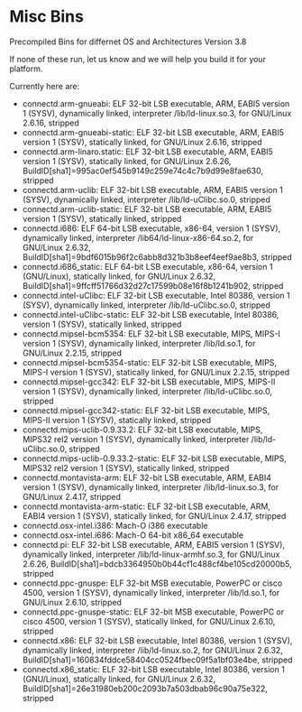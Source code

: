 # Misc Bins
Precompiled Bins for differnet OS and Architectures  Version 3.8

If none of these run, let us know and we will help you build it for your platform.

Currently here are:

 - connectd.arm-gnueabi:                ELF 32-bit LSB executable, ARM, EABI5 version 1 (SYSV), dynamically linked, interpreter /lib/ld-linux.so.3, for GNU/Linux 2.6.16, stripped 
 - connectd.arm-gnueabi-static:         ELF 32-bit LSB executable, ARM, EABI5 version 1 (SYSV), statically linked, for GNU/Linux 2.6.16, stripped
 - connectd.arm-linaro.static:          ELF 32-bit LSB executable, ARM, EABI5 version 1 (SYSV), statically linked, for GNU/Linux 2.6.26, BuildID[sha1]=995ac0ef545b9149c259e74c4c7b9d99e8fae630, stripped
 - connectd.arm-uclib:                  ELF 32-bit LSB executable, ARM, EABI5 version 1 (SYSV), dynamically linked, interpreter /lib/ld-uClibc.so.0, stripped
 - connectd.arm-uclib-static:           ELF 32-bit LSB executable, ARM, EABI5 version 1 (SYSV), statically linked, stripped
 - connectd.i686:                       ELF 64-bit LSB executable, x86-64, version 1 (SYSV), dynamically linked, interpreter /lib64/ld-linux-x86-64.so.2, for GNU/Linux 2.6.32, BuildID[sha1]=9bdf6015b96f2c6abb8d321b3b8eef4eef9ae8b3, stripped
 - connectd.i686_static:                ELF 64-bit LSB executable, x86-64, version 1 (GNU/Linux), statically linked, for GNU/Linux 2.6.32, BuildID[sha1]=9ffcff51766d32d27c17599b08e16f8b1241b902, stripped
 - connectd.intel-uClibc:               ELF 32-bit LSB executable, Intel 80386, version 1 (SYSV), dynamically linked, interpreter /lib/ld-uClibc.so.0, stripped
 - connectd.intel-uClibc-static:        ELF 32-bit LSB executable, Intel 80386, version 1 (SYSV), statically linked, stripped
 - connectd.mipsel-bcm5354:             ELF 32-bit LSB executable, MIPS, MIPS-I version 1 (SYSV), dynamically linked, interpreter /lib/ld.so.1, for GNU/Linux 2.2.15, stripped
 - connectd.mipsel-bcm5354-static:      ELF 32-bit LSB executable, MIPS, MIPS-I version 1 (SYSV), statically linked, for GNU/Linux 2.2.15, stripped
 - connectd.mipsel-gcc342:              ELF 32-bit LSB executable, MIPS, MIPS-II version 1 (SYSV), dynamically linked, interpreter /lib/ld-uClibc.so.0, stripped
 - connectd.mipsel-gcc342-static:       ELF 32-bit LSB executable, MIPS, MIPS-II version 1 (SYSV), statically linked, stripped
 - connectd.mips-uclib-0.9.33.2:        ELF 32-bit LSB executable, MIPS, MIPS32 rel2 version 1 (SYSV), dynamically linked, interpreter /lib/ld-uClibc.so.0, stripped
 - connectd.mips-uclib-0.9.33.2-static: ELF 32-bit LSB executable, MIPS, MIPS32 rel2 version 1 (SYSV), statically linked, stripped
 - connectd.montavista-arm:             ELF 32-bit LSB executable, ARM, EABI4 version 1 (SYSV), dynamically linked, interpreter /lib/ld-linux.so.3, for GNU/Linux 2.4.17, stripped
 - connectd.montavista-arm-static:      ELF 32-bit LSB executable, ARM, EABI4 version 1 (SYSV), statically linked, for GNU/Linux 2.4.17, stripped
 - connectd.osx-intel.i386:             Mach-O i386 executable
 - connectd.osx-intel.i686:             Mach-O 64-bit x86_64 executable
 - connectd.pi:                         ELF 32-bit LSB executable, ARM, EABI5 version 1 (SYSV), dynamically linked, interpreter /lib/ld-linux-armhf.so.3, for GNU/Linux 2.6.26, BuildID[sha1]=bdcb3364950b0b44cf1c488cf4be105cd20000b5, stripped
 - connectd.ppc-gnuspe:                 ELF 32-bit MSB executable, PowerPC or cisco 4500, version 1 (SYSV), dynamically linked, interpreter /lib/ld.so.1, for GNU/Linux 2.6.10, stripped
 - connectd.ppc-gnuspe-static:          ELF 32-bit MSB executable, PowerPC or cisco 4500, version 1 (SYSV), statically linked, for GNU/Linux 2.6.10, stripped
 - connectd.x86:                        ELF 32-bit LSB executable, Intel 80386, version 1 (SYSV), dynamically linked, interpreter /lib/ld-linux.so.2, for GNU/Linux 2.6.32, BuildID[sha1]=160834fddce58404cc0524fbec09f5a1bf03e4be, stripped
 - connectd.x86_static:                 ELF 32-bit LSB executable, Intel 80386, version 1 (GNU/Linux), statically linked, for GNU/Linux 2.6.32, BuildID[sha1]=26e31980eb200c2093b7a503dbab96c90a75e322, stripped
